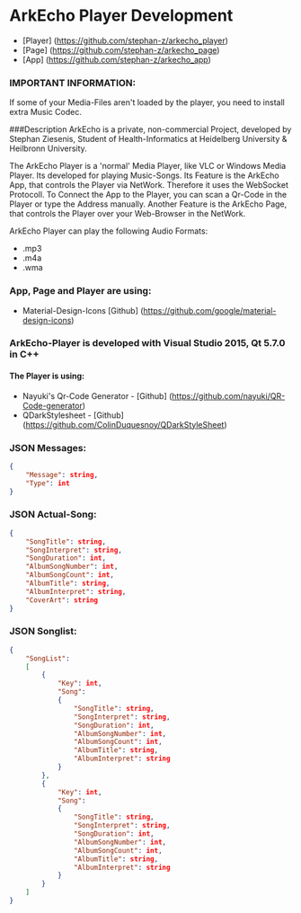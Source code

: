 # ArkEcho Player Development

- [Player] (https://github.com/stephan-z/arkecho_player)
- [Page] (https://github.com/stephan-z/arkecho_page)
- [App] (https://github.com/stephan-z/arkecho_app)

### IMPORTANT INFORMATION:
If some of your Media-Files aren't loaded by the player, you need to install extra Music Codec.

###Description
ArkEcho is a private, non-commercial Project, developed by Stephan Ziesenis, Student of Health-Informatics at Heidelberg University & Heilbronn University.

The ArkEcho Player is a 'normal' Media Player, like VLC or Windows Media Player. Its developed for playing Music-Songs.
Its Feature is the ArkEcho App, that controls the Player via NetWork. Therefore it uses the WebSocket Protocoll.
To Connect the App to the Player, you can scan a Qr-Code in the Player or type the Address manually.
Another Feature is the ArkEcho Page, that controls the Player over your Web-Browser in the NetWork.

ArkEcho Player can play the following Audio Formats:
- .mp3
- .m4a
- .wma

### App, Page and Player are using:
- Material-Design-Icons [Github] (https://github.com/google/material-design-icons)

### ArkEcho-Player is developed with Visual Studio 2015, Qt 5.7.0 in C++
#### The Player is using:
- Nayuki's Qr-Code Generator - [Github] (https://github.com/nayuki/QR-Code-generator)
- QDarkStylesheet - [Github] (https://github.com/ColinDuquesnoy/QDarkStyleSheet)

### JSON Messages:
```json
{
	"Message": string,
	"Type": int
}
```

### JSON Actual-Song:
```json
{
	"SongTitle": string,	
	"SongInterpret": string,
	"SongDuration": int,
	"AlbumSongNumber": int,
	"AlbumSongCount": int,
	"AlbumTitle": string,
	"AlbumInterpret": string,
	"CoverArt": string
}
```

### JSON Songlist:
```json
{
	"SongList":
	[
		{
			"Key": int,
			"Song": 
			{		
				"SongTitle": string,	
				"SongInterpret": string,
				"SongDuration": int,
				"AlbumSongNumber": int,
				"AlbumSongCount": int,
				"AlbumTitle": string,
				"AlbumInterpret": string
			}
		},
		{
			"Key": int,
			"Song": 
			{		
				"SongTitle": string,	
				"SongInterpret": string,
				"SongDuration": int,
				"AlbumSongNumber": int,
				"AlbumSongCount": int,
				"AlbumTitle": string,
				"AlbumInterpret": string
			}
		}
	]
}
```
